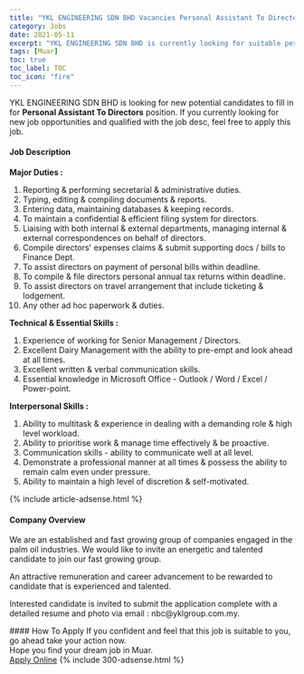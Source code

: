 ```yaml
---
title: "YKL ENGINEERING SDN BHD Vacancies Personal Assistant To Directors" 
category: Jobs 
date: 2021-05-11 
excerpt: "YKL ENGINEERING SDN BHD is currently looking for suitable person to fill in the Personal Assistant To Directors which based in Muar" 
tags: [Muar] 
toc: true 
toc_label: TOC 
toc_icon: "fire" 
--- 
```


<p>YKL ENGINEERING SDN BHD is looking for new potential candidates to fill in for <b>Personal Assistant To Directors</b> position. If you currently looking for new job opportunities and qualified with the job desc, feel free to apply this job.
</p><div><div><h4>Job Description</h4></div><div><div><span><div><p><strong>Major Duties :</strong></p><ol><li>Reporting &amp; performing secretarial &amp; administrative duties.</li><li>Typing, editing &amp; compiling documents &amp; reports.</li><li>Entering data, maintaining databases &amp; keeping records.</li><li>To maintain a confidential &amp; efficient filing system for directors.</li><li>Liaising with both internal &amp; external departments, managing internal &amp; external correspondences on behalf of directors.</li><li>Compile directors' expenses claims &amp; submit supporting docs / bills to Finance Dept.</li><li>To assist directors on payment of personal bills within deadline.</li><li>To compile &amp; file directors personal annual tax returns within deadline.</li><li>To assist directors on travel arrangement that include ticketing &amp; lodgement.</li><li>Any other ad hoc paperwork &amp; duties.</li></ol><p><strong>Technical &amp; Essential Skills :</strong></p><ol><li>Experience of working for Senior Management / Directors.</li><li>Excellent Dairy Management with the ability to pre-empt and look ahead at all times.</li><li>Excellent written &amp; verbal communication skills.</li><li>Essential knowledge in Microsoft Office - Outlook / Word / Excel / Power-point.</li></ol><p><strong>Interpersonal Skills :</strong></p><ol><li>Ability to multitask &amp; experience in dealing with a demanding role &amp; high level workload.</li><li>Ability to prioritise work &amp; manage time effectively &amp; be proactive.</li><li>Communication skills - ability to communicate well at all level.</li><li>Demonstrate a professional manner at all times &amp; possess the ability to remain calm even under pressure.</li><li>Ability to maintain a high level of discretion &amp; self-motivated.</li></ol></div></span></div></div></div> 
{% include article-adsense.html %} 
<div><div><h4>Company Overview</h4></div><div><div><span><div><p>We are an established and fast growing group of companies engaged in the palm oil industries. We would like to invite an energetic and talented candidate to join our fast growing group.</p><p>An attractive remuneration and career advancement to be rewarded to candidate that is experienced and talented.&#160;&#160;</p><p>Interested candidate is invited to submit the application complete with a detailed resume and photo via email : nbc@yklgroup.com.my.</p></div></span></div></div></div> 
#### How To Apply 
If you confident and feel that this job is suitable to you, go ahead take your action now. <br/> 
Hope you find your dream job in Muar. <br/> 
<a href="https://www.jobstreet.com.my/en/job/personal-assistant-to-directors-4564351?jobId=jobstreet-my-job-4564351&" class="btn btn--info" target="_blank" rel="nofollow noopenner">Apply Online</a> 
{% include 300-adsense.html %} 